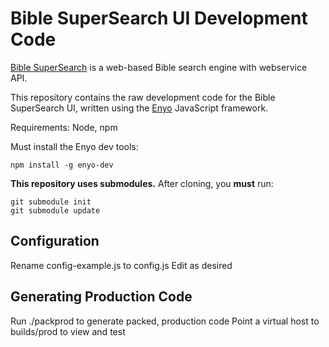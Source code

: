 # Bible SuperSearch UI Development Code

[Bible SuperSearch](http://biblesupersearch.com) is a web-based Bible search engine with webservice API.

This repository contains the raw development code for the 
Bible SuperSearch UI, written using the [Enyo](http://enyojs.com) JavaScript framework.

Requirements: Node, npm

Must install the Enyo dev tools:

```
npm install -g enyo-dev
```

__This repository uses submodules.__
After cloning, you __must__ run:

```
git submodule init
git submodule update
```

## Configuration
Rename config-example.js to config.js
Edit as desired

## Generating Production Code
Run ./packprod to generate packed, production code
Point a virtual host to builds/prod to view and test
